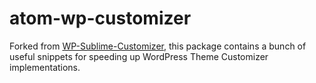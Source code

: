 # atom-wp-customizer

Forked from [WP-Sublime-Customizer](https://ahmadawais.com/wordpress-customizer-package-sublime-text), this package contains a bunch of useful snippets for speeding up WordPress Theme Customizer implementations.
